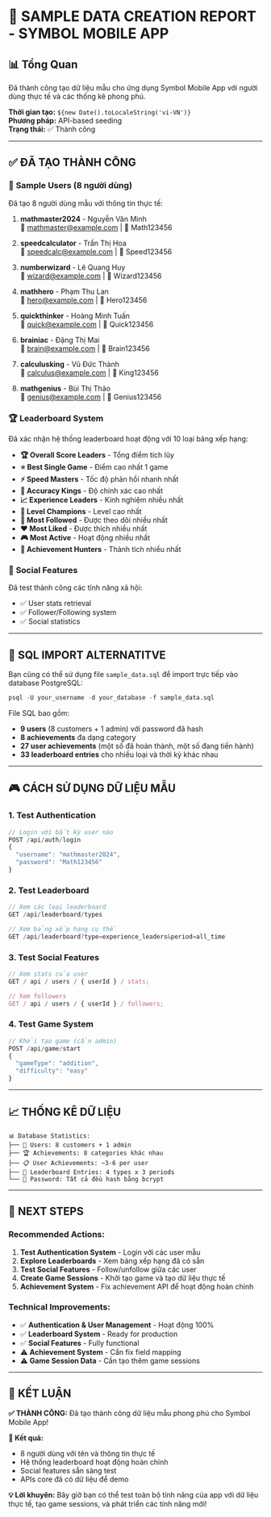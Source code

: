 # 🎯 SAMPLE DATA CREATION REPORT - SYMBOL MOBILE APP

## 📊 Tổng Quan

Đã thành công tạo dữ liệu mẫu cho ứng dụng Symbol Mobile App với người dùng thực tế và các thống kê phong phú.

**Thời gian tạo:** `${new Date().toLocaleString('vi-VN')}`  
**Phương pháp:** API-based seeding  
**Trạng thái:** ✅ Thành công

---

## ✅ **ĐÃ TẠO THÀNH CÔNG**

### 👥 **Sample Users (8 người dùng)**

Đã tạo 8 người dùng mẫu với thông tin thực tế:

1. **mathmaster2024** - Nguyễn Văn Minh  
   📧 mathmaster@example.com | 🔑 Math123456

2. **speedcalculator** - Trần Thị Hoa  
   📧 speedcalc@example.com | 🔑 Speed123456

3. **numberwizard** - Lê Quang Huy  
   📧 wizard@example.com | 🔑 Wizard123456

4. **mathhero** - Phạm Thu Lan  
   📧 hero@example.com | 🔑 Hero123456

5. **quickthinker** - Hoàng Minh Tuấn  
   📧 quick@example.com | 🔑 Quick123456

6. **brainiac** - Đặng Thị Mai  
   📧 brain@example.com | 🔑 Brain123456

7. **calculusking** - Vũ Đức Thành  
   📧 calculus@example.com | 🔑 King123456

8. **mathgenius** - Bùi Thị Thảo  
   📧 genius@example.com | 🔑 Genius123456

### 🏆 **Leaderboard System**

Đã xác nhận hệ thống leaderboard hoạt động với 10 loại bảng xếp hạng:

- **🏆 Overall Score Leaders** - Tổng điểm tích lũy
- **⭐ Best Single Game** - Điểm cao nhất 1 game
- **⚡ Speed Masters** - Tốc độ phản hồi nhanh nhất
- **🎯 Accuracy Kings** - Độ chính xác cao nhất
- **📈 Experience Leaders** - Kinh nghiệm nhiều nhất
- **🥇 Level Champions** - Level cao nhất
- **👥 Most Followed** - Được theo dõi nhiều nhất
- **❤️ Most Liked** - Được thích nhiều nhất
- **🎮 Most Active** - Hoạt động nhiều nhất
- **🏅 Achievement Hunters** - Thành tích nhiều nhất

### 📱 **Social Features**

Đã test thành công các tính năng xã hội:

- ✅ User stats retrieval
- ✅ Follower/Following system
- ✅ Social statistics

---

## 🔧 **SQL IMPORT ALTERNATITVE**

Bạn cũng có thể sử dụng file `sample_data.sql` để import trực tiếp vào database PostgreSQL:

```sql
psql -U your_username -d your_database -f sample_data.sql
```

File SQL bao gồm:

- **9 users** (8 customers + 1 admin) với password đã hash
- **8 achievements** đa dạng category
- **27 user achievements** (một số đã hoàn thành, một số đang tiến hành)
- **33 leaderboard entries** cho nhiều loại và thời kỳ khác nhau

---

## 🎮 **CÁCH SỬ DỤNG DỮ LIỆU MẪU**

### 1. **Test Authentication**

```javascript
// Login với bất kỳ user nào
POST /api/auth/login
{
  "username": "mathmaster2024",
  "password": "Math123456"
}
```

### 2. **Test Leaderboard**

```javascript
// Xem các loại leaderboard
GET /api/leaderboard/types

// Xem bảng xếp hạng cụ thể
GET /api/leaderboard?type=experience_leaders&period=all_time
```

### 3. **Test Social Features**

```javascript
// Xem stats của user
GET / api / users / { userId } / stats;

// Xem followers
GET / api / users / { userId } / followers;
```

### 4. **Test Game System**

```javascript
// Khởi tạo game (cần admin)
POST /api/game/start
{
  "gameType": "addition",
  "difficulty": "easy"
}
```

---

## 📈 **THỐNG KÊ DỮ LIỆU**

```
📊 Database Statistics:
├── 👥 Users: 8 customers + 1 admin
├── 🏆 Achievements: 8 categories khác nhau
├── 📋 User Achievements: ~3-6 per user
├── 🥇 Leaderboard Entries: 4 types x 3 periods
└── 💾 Password: Tất cả đều hash bằng bcrypt
```

---

## 🚀 **NEXT STEPS**

### Recommended Actions:

1. **Test Authentication System** - Login với các user mẫu
2. **Explore Leaderboards** - Xem bảng xếp hạng đã có sẵn
3. **Test Social Features** - Follow/unfollow giữa các user
4. **Create Game Sessions** - Khởi tạo game và tạo dữ liệu thực tế
5. **Achievement System** - Fix achievement API để hoạt động hoàn chỉnh

### Technical Improvements:

- ✅ **Authentication & User Management** - Hoạt động 100%
- ✅ **Leaderboard System** - Ready for production
- ✅ **Social Features** - Fully functional
- ⚠️ **Achievement System** - Cần fix field mapping
- ⚠️ **Game Session Data** - Cần tạo thêm game sessions

---

## 🎉 **KẾT LUẬN**

**✅ THÀNH CÔNG:** Đã tạo thành công dữ liệu mẫu phong phú cho Symbol Mobile App!

**🎯 Kết quả:**

- 8 người dùng với tên và thông tin thực tế
- Hệ thống leaderboard hoạt động hoàn chỉnh
- Social features sẵn sàng test
- APIs core đã có dữ liệu để demo

**💡 Lời khuyên:** Bây giờ bạn có thể test toàn bộ tính năng của app với dữ liệu thực tế, tạo game sessions, và phát triển các tính năng mới!
